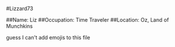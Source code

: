 #Lizzard73

##Name: Liz
##Occupation: Time Traveler
##Location: Oz, Land of Munchkins

guess I can't add emojis to this file
